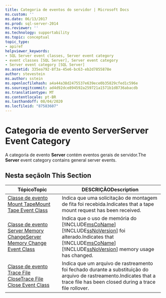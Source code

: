 ```yaml
---
title: Categoria de eventos do servidor | Microsoft Docs
ms.custom: ''
ms.date: 06/13/2017
ms.prod: sql-server-2014
ms.reviewer: ''
ms.technology: supportability
ms.topic: conceptual
topic_type:
- apiref
helpviewer_keywords:
- SQL Server event classes, Server event category
- event classes [SQL Server], Server event category
- Server event category [SQL Server]
ms.assetid: 335ea792-8f3a-45e6-bc63-eb2d7855878e
author: stevestein
ms.author: sstein
ms.openlocfilehash: a4a44a38d2475537e639ece0b35829cfed1c596e
ms.sourcegitcommit: ad4d92dce894592a259721a1571b1d8736abacdb
ms.translationtype: MT
ms.contentlocale: pt-BR
ms.lasthandoff: 08/04/2020
ms.locfileid: "87583607"
---
```

# <a name="server-event-category"></a><span data-ttu-id="536e3-102">Categoria de evento Server</span><span class="sxs-lookup"><span data-stu-id="536e3-102">Server Event Category</span></span>
  <span data-ttu-id="536e3-103">A categoria de evento **Server** contém eventos gerais de servidor.</span><span class="sxs-lookup"><span data-stu-id="536e3-103">The **Server** event category contains general server events.</span></span>  
  
## <a name="in-this-section"></a><span data-ttu-id="536e3-104">Nesta seção</span><span class="sxs-lookup"><span data-stu-id="536e3-104">In This Section</span></span>  
  
|<span data-ttu-id="536e3-105">Tópico</span><span class="sxs-lookup"><span data-stu-id="536e3-105">Topic</span></span>|<span data-ttu-id="536e3-106">DESCRIÇÃO</span><span class="sxs-lookup"><span data-stu-id="536e3-106">Description</span></span>|  
|-----------|-----------------|  
|[<span data-ttu-id="536e3-107">Classe de evento Mount Tape</span><span class="sxs-lookup"><span data-stu-id="536e3-107">Mount Tape Event Class</span></span>](mount-tape-event-class.md)|<span data-ttu-id="536e3-108">Indica que uma solicitação de montagem de fita foi recebida.</span><span class="sxs-lookup"><span data-stu-id="536e3-108">Indicates that a tape mount request has been received.</span></span>|  
|[<span data-ttu-id="536e3-109">Classe de evento Server Memory Change</span><span class="sxs-lookup"><span data-stu-id="536e3-109">Server Memory Change Event Class</span></span>](server-memory-change-event-class.md)|<span data-ttu-id="536e3-110">Indica que o uso de memória do [!INCLUDE[msCoName](../../includes/msconame-md.md)] [!INCLUDE[ssNoVersion](../../includes/ssnoversion-md.md)] foi alterado.</span><span class="sxs-lookup"><span data-stu-id="536e3-110">Indicates that [!INCLUDE[msCoName](../../includes/msconame-md.md)] [!INCLUDE[ssNoVersion](../../includes/ssnoversion-md.md)] memory usage has changed.</span></span>|  
|[<span data-ttu-id="536e3-111">Classe de evento Trace File Close</span><span class="sxs-lookup"><span data-stu-id="536e3-111">Trace File Close Event Class</span></span>](trace-file-close-event-class.md)|<span data-ttu-id="536e3-112">Indica que um arquivo de rastreamento foi fechado durante a substituição do arquivo de rastreamento.</span><span class="sxs-lookup"><span data-stu-id="536e3-112">Indicates that a trace file has been closed during a trace file rollover.</span></span>|  
  
  
